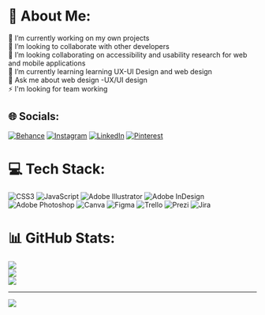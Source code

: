 # 💫 About Me:
🔭 I’m currently working on my own projects<br>👯 I’m looking to collaborate with other developers<br>🤝 I’m looking collaborating on accessibility and usability research for web and mobile applications<br>🌱 I’m currently learning learning UX-UI Design and web design<br>💬 Ask me about web design -UX/UI design <br>⚡ I'm looking for team working


## 🌐 Socials:
[![Behance](https://img.shields.io/badge/Behance-1769ff?logo=behance&logoColor=white)](https://behance.net/https://www.behance.net/marialeherreram) [![Instagram](https://img.shields.io/badge/Instagram-%23E4405F.svg?logo=Instagram&logoColor=white)](https://instagram.com/@maryhm3) [![LinkedIn](https://img.shields.io/badge/LinkedIn-%230077B5.svg?logo=linkedin&logoColor=white)](https://linkedin.com/in/https://www.linkedin.com/in/mariaherreram/) [![Pinterest](https://img.shields.io/badge/Pinterest-%23E60023.svg?logo=Pinterest&logoColor=white)](https://pinterest.com/@marialeherreram29) 

# 💻 Tech Stack:
![CSS3](https://img.shields.io/badge/css3-%231572B6.svg?style=for-the-badge&logo=css3&logoColor=white) ![JavaScript](https://img.shields.io/badge/javascript-%23323330.svg?style=for-the-badge&logo=javascript&logoColor=%23F7DF1E) ![Adobe Illustrator](https://img.shields.io/badge/adobeillustrator-%23FF9A00.svg?style=for-the-badge&logo=adobeillustrator&logoColor=white) ![Adobe InDesign](https://img.shields.io/badge/Adobe%20InDesign-49021F?style=for-the-badge&logo=adobeindesign&logoColor=white) ![Adobe Photoshop](https://img.shields.io/badge/adobephotoshop-%2331A8FF.svg?style=for-the-badge&logo=adobephotoshop&logoColor=white) ![Canva](https://img.shields.io/badge/Canva-%2300C4CC.svg?style=for-the-badge&logo=Canva&logoColor=white) 	![Figma](https://img.shields.io/badge/figma-%23F24E1E.svg?style=for-the-badge&logo=figma&logoColor=white) ![Trello](https://img.shields.io/badge/Trello-%23026AA7.svg?style=for-the-badge&logo=Trello&logoColor=white) ![Prezi](https://img.shields.io/badge/Prezi-%23000000.svg?style=for-the-badge&logo=Prezi&logoColor=white) ![Jira](https://img.shields.io/badge/jira-%230A0FFF.svg?style=for-the-badge&logo=jira&logoColor=white)
# 📊 GitHub Stats:
![](https://github-readme-stats.vercel.app/api?username=Maryalex29&theme=radical&hide_border=true&include_all_commits=true&count_private=true)<br/>
![](https://github-readme-streak-stats.herokuapp.com/?user=Maryalex29&theme=radical&hide_border=true)<br/>
![](https://github-readme-stats.vercel.app/api/top-langs/?username=Maryalex29&theme=radical&hide_border=true&include_all_commits=true&count_private=true&layout=compact)

---
[![](https://visitcount.itsvg.in/api?id=Maryalex29&icon=0&color=0)](https://visitcount.itsvg.in)

<!-- Proudly created with GPRM ( https://gprm.itsvg.in ) -->
